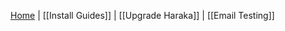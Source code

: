 [Home](https://github.com/haraka/Haraka/wiki) | [[Install Guides]] | [[Upgrade Haraka]] | [[Email Testing]]